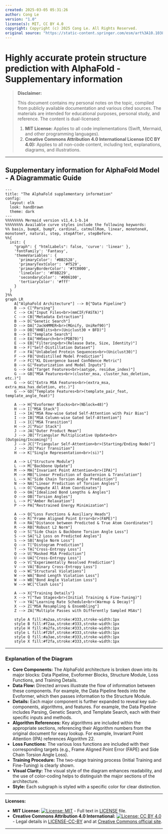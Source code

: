 ```yaml
---
created: 2025-03-05 05:31:26
author: Cong Le
version: "1.0"
license(s): MIT, CC BY 4.0
copyright: Copyright (c) 2025 Cong Le. All Rights Reserved.
original source: "https://static-content.springer.com/esm/art%3A10.1038%2Fs41586-021-03819-2/MediaObjects/41586_2021_3819_MOESM1_ESM.pdf"
---
```




# Highly accurate protein structure prediction with AlphaFold - Supplementary information
> **Disclaimer:**
>
> This document contains my personal notes on the topic,
> compiled from publicly available documentation and various cited sources.
> The materials are intended for educational purposes, personal study, and reference.
> The content is dual-licensed:
> 1. **MIT License:** Applies to all code implementations (Swift, Mermaid, and other programming languages).
> 2. **Creative Commons Attribution 4.0 International License (CC BY 4.0):** Applies to all non-code content, including text, explanations, diagrams, and illustrations.
---


## Supplementary information for AlphaFold Model - A Diagrammatic Guide 



```mermaid
---
title: "The AlphaFold supplementary information"
config:
  layout: elk
  look: handDrawn
  theme: dark
---
%%%%%%%% Mermaid version v11.4.1-b.14
%%%%%%%% Available curve styles include the following keywords:
%% basis, bumpX, bumpY, cardinal, catmullRom, linear, monotoneX, monotoneY, natural, step, stepAfter, stepBefore.
%%{
  init: {
    "graph": { "htmlLabels": false, 'curve': 'linear' },
    'fontFamily': 'Fantasy',
    'themeVariables': {
      'primaryColor': '#BB2528',
      'primaryTextColor': '#f529',
      'primaryBorderColor': '#7C0000',
      'lineColor': '#F8B229',
      'secondaryColor': '#006100',
      'tertiaryColor': '#fff'
    }
  }
}%%
graph LR
    A["AlphaFold Architecture"] --> B{"Data Pipeline"}
    B --> C["Parsing"]
    C --> CA["Input Files<br>(mmCIF/FASTA)"]
    C --> CB["Metadata Extraction"]
    B --> D["Genetic Search"]
    D --> DA["JackHMMER<br>(MGnify, UniRef90)"]
    D --> DB["HHBlits<br>(Uniclust30 + BFD)"]
    B --> E["Template Search"]
    E --> EA["HHSearch<br>(PDB70)"]
    E --> EB["Filtering<br>(Release Date, Size, Identity)"]
    B --> F["Self-Distillation Dataset"]
    F --> FA["Unlabeled Protein Sequences<br>(Uniclust30)"]
    F --> FB["Undistilled Model Prediction"]
    F --> FC["KL Divergence based Conﬁdence Metric"]
    B --> G["Featurization and Model Inputs"]
    G --> GA["Target Features<br>(aatype, residue_index)"]
    G --> GB["MSA Features<br>(cluster_msa, cluster_has_deletion, etc.)"]
    G --> GC["Extra MSA Features<br>(extra_msa, extra_msa_has_deletion, etc.)"]
    G --> GD["Template Features<br>(template_pair_feat, template_angle_feat)"]

    A --> H{"Evoformer Blocks<br>(Nblock=48)"}
    H --> I["MSA Stack"]
    I --> IA["MSA Row-wise Gated Self-Attention with Pair Bias"]
    I --> IB["MSA Column-wise Gated Self-Attention"]
    I --> IC["MSA Transition"]
    H --> J["Pair Stack"]
    J --> JA["Outer Product Mean"]
    J --> JB["Triangular Multiplicative Update<br>(Outgoing/Incoming)"]
    J --> JC["Triangular Self-Attention<br>(Starting/Ending Node)"]
    J --> JD["Pair Transition"]
    H --> K["Single Representation<br>(si)"]

    A --> L{"Structure Module"}
    L --> M["Backbone Update"]
    M --> MA["Invariant Point Attention<br>(IPA)"]
    M --> MB["Linear Prediction of Quaternion & Translation"]
    L --> N["Side Chain Torsion Angle Prediction"]
    N --> NA["Linear Prediction of Torsion Angles"]
    L --> O["Compute All Atom Coordinates"]
    O --> OA["Idealized Bond Lengths & Angles"]
    O --> OB["Torsion Angles"]
    L --> P["Amber Relaxation"]
    P --> PA["Restrained Energy Minimization"]

    A --> Q{"Loss Functions & Auxiliary Heads"}
    Q --> R["Frame Aligned Point Error<br>(FAPE)"]
    R --> RA["Distance between Predicted & True Atom Coordinates"]
    R --> RB["Robust L2 Norm"]
    Q --> S["Side Chain & Backbone Torsion Angle Loss"]
    S --> SA["L2 Loss on Predicted Angles"]
    S --> SB["Angle Norm Loss"]
    Q --> T["Distogram Prediction"]
    T --> TA["Cross-Entropy Loss"]
    Q --> U["Masked MSA Prediction"]
    U --> UA["Cross-Entropy Loss"]
    Q --> V["Experimentally Resolved Prediction"]
    V --> VA["Binary Cross-Entropy Loss"]
    Q --> W["Structural Violations"]
    W --> WA["Bond Length Violation Loss"]
    W --> WB["Bond Angle Violation Loss"]
    W --> WC["Clash Loss"]

    A --> X{"Training Details"}
    X --> Y["Two Stages<br>(Initial Training & Fine-Tuning)"]
    Y --> YA["Learning Rate Schedule<br>(Warmup & Decay)"]
    X --> Z["MSA Resampling & Ensembling"]
    Z --> ZA["Multiple Passes with Differently Sampled MSAs"]
    
    style A fill:#a2aa,stroke:#333,stroke-width:1px
    style B fill:#f2aa,stroke:#333,stroke-width:1px
    style H fill:#a2fa,stroke:#333,stroke-width:1px
    style L fill:#f2bf,stroke:#333,stroke-width:1px
    style Q fill:#a3ae,stroke:#333,stroke-width:1px
    style X fill:#f2fa,stroke:#333,stroke-width:1px

```

----

### Explanation of the Diagram

*   **Core Components:**  The AlphaFold architecture is broken down into its major blocks: Data Pipeline, Evoformer Blocks, Structure Module, Loss Functions, and Training Details.
*   **Data Flow:** Directed arrows illustrate the flow of information between these components.  For example, the Data Pipeline feeds into the Evoformer, which then passes information to the Structure Module.
*   **Details:** Each major component is further expanded to reveal key sub-components, algorithms, and features.  For example, the Data Pipeline includes Parsing, Genetic Search, and Template Search, each with their specific inputs and methods.
*   **Algorithm References:** Key algorithms are included within the appropriate sections, referencing their Algorithm numbers from the original document for easy lookup.  For example, Invariant Point Attention (IPA) references Algorithm 22.
*   **Loss Functions:** The various loss functions are included with their corresponding targets (e.g., Frame Aligned Point Error (FAPE) and Side Chain Torsion Angle Loss).
*   **Training Procedure:**  The two-stage training process (Initial Training and Fine-Tuning) is clearly shown.
*   **Visual Clarity:** The visual style of the diagram enhances readability, and the use of color-coding helps to distinguish the major sections of the architecture.
*   **Style:** Each subgraph is styled with a specific color for clear distinction.


---
**Licenses:**

- **MIT License:**  [![License: MIT](https://img.shields.io/badge/License-MIT-yellow.svg)](LICENSE) - Full text in [LICENSE](LICENSE) file.
- **Creative Commons Attribution 4.0 International:** [![License: CC BY 4.0](https://licensebuttons.net/l/by/4.0/88x31.png)](LICENSE-CC-BY) - Legal details in [LICENSE-CC-BY](LICENSE-CC-BY) and at [Creative Commons official site](http://creativecommons.org/licenses/by/4.0/).

---